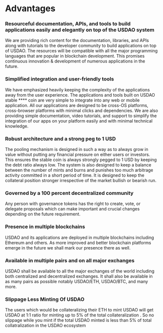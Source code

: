 # Advantages

### **Resourceful documentation, APIs, and tools to build applications easily and elegantly on top of the USDAO system**&#x20;

We are providing rich content for the documentation, libraries, and APIs along with tutorials to the developer community to build applications on top of USDAO. The resources will be compatible with all the major programming languages that are popular in blockchain development. This promises continuous innovation & development of numerous applications in the future.

### &#x20;**Simplified integration and user-friendly tools**

We have emphasized heavily keeping the complexity of the applications away from the user experience. The applications and tools built on USDAO stable **** coin are very simple to integrate into any web or mobile application. All our applications are designed to be cross-OS platforms, cross-browser platforms with minimal clicks and dependencies. We are also providing simple documentation, video tutorials, and support to simplify the integration of our apps on your platform easily and with minimal technical knowledge.

### **Robust architecture and a strong peg to 1 USD**

The pooling mechanism is designed in such a way as to always grow in value without putting any financial pressure on either users or investors. This ensures the stable coin is always strongly pegged to 1 USD by keeping the debt ratio always low. The system is also designed to keep a balance between the number of mints and burns and punishes too much arbitrage activity committed in a short period of time. It is designed to keep the collateral position stronger irrespective of the market bullish or bearish run.

### **Governed by a 100 percent decentralized community**

Any person with governance tokens has the right to create, vote, or delegate proposals which can make important and crucial changes depending on the future requirement.

### **Presence in multiple blockchains**

USDAO and its applications are deployed in multiple blockchains including Ethereum and others. As more improved and better blockchain platforms emerge in the future we shall mark our presence there as well.

### **Available in multiple pairs and on all major exchanges**

USDAO shall be available to all the major exchanges of the world including both centralized and decentralized exchanges. It shall also be available in as many pairs as possible notably USDAO/ETH, USDAO/BTC, and many more.

### Slippage Less Minting Of USDAO

The users which would be collateralizing their ETH to mint USDAO will get USDAO at 1:1 ratio for minting up to 5% of the total collateralization . So no slippage while you mint if the total USDAO minted is less than  5% of total collatralization in the USDAO ecosystem
